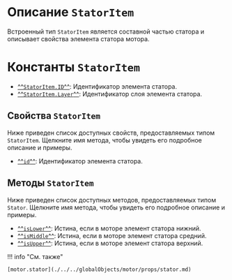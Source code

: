 # Описание `StatorItem`
Встроенный тип `StatorItem` является составной частью статора и описывает свойства элемента статора мотора.

# Константы `StatorItem`

- [^^`StatorItem.ID`^^](./ID.md): Идентификатор элемента статора.
- [^^`StatorItem.Layer`^^](./Layer.md): Идентификатор слоя элемента статора.

## Свойства `StatorItem`
Ниже приведен список доступных свойств, предоставляемых типом `StatorItem`. Щелкните имя метода, чтобы увидеть его подробное описание и примеры.

- [^^`id`^^](./props/id.md): Идентификатор элемента статора.

## Методы `StatorItem`
Ниже приведен список доступных методов, предоставляемых типом `Stator`. Щелкните имя метода, чтобы увидеть его подробное описание и примеры.

- [^^`isLower`^^](./methods/isLower.md): Истина, если в моторе элемент статора нижний.
- [^^`isMiddle`^^](./methods/isMiddle.md):  Истина, если в моторе элемент статора средний.
- [^^`isUpper`^^](./methods/isUpper.md):  Истина, если в моторе элемент статора верхний.

!!! info "См. также"

    [motor.stator](./../../globalObjects/motor/props/stator.md)
